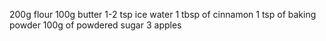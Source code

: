 200g flour
100g butter
1-2 tsp ice water
1 tbsp of cinnamon
1 tsp of baking powder
100g of powdered sugar
3 apples